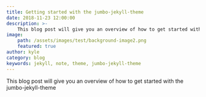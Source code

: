 ```yaml
---
title: Getting started with the jumbo-jekyll-theme
date: 2018-11-23 12:00:00
description: >-
    This blog post will give you an overview of how to get started with the jumbo-jekyll-theme
image:
    path: /assets/images/test/background-image2.png
    featured: true
author: kyle
category: blog
keywords: jekyll, note, theme, jumbo-jekyll-theme
---
```

This blog post will give you an overview of how to get started with the jumbo-jekyll-theme
